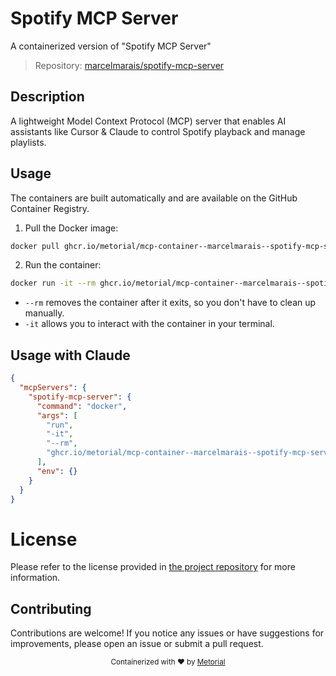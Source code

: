
# Spotify MCP Server

A containerized version of "Spotify MCP Server"

> Repository: [marcelmarais/spotify-mcp-server](https://github.com/marcelmarais/spotify-mcp-server)

## Description

A lightweight Model Context Protocol (MCP) server that enables AI assistants like Cursor & Claude to control Spotify playback and manage playlists.


## Usage

The containers are built automatically and are available on the GitHub Container Registry.

1. Pull the Docker image:

```bash
docker pull ghcr.io/metorial/mcp-container--marcelmarais--spotify-mcp-server--spotify-mcp-server
```

2. Run the container:

```bash
docker run -it --rm ghcr.io/metorial/mcp-container--marcelmarais--spotify-mcp-server--spotify-mcp-server 
```

- `--rm` removes the container after it exits, so you don't have to clean up manually.
- `-it` allows you to interact with the container in your terminal.



## Usage with Claude

```json
{
  "mcpServers": {
    "spotify-mcp-server": {
      "command": "docker",
      "args": [
        "run",
        "-it",
        "--rm",
        "ghcr.io/metorial/mcp-container--marcelmarais--spotify-mcp-server--spotify-mcp-server"
      ],
      "env": {}
    }
  }
}
```

# License

Please refer to the license provided in [the project repository](https://github.com/marcelmarais/spotify-mcp-server) for more information.

## Contributing

Contributions are welcome! If you notice any issues or have suggestions for improvements, please open an issue or submit a pull request.

<div align="center">
  <sub>Containerized with ❤️ by <a href="https://metorial.com">Metorial</a></sub>
</div>
  